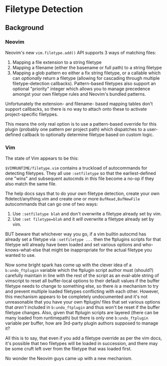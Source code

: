 # Filetype Detection

## Background

### Neovim

Neovim's new `vim.filetype.add()` API supports 3 ways of matching files:

1. Mapping a file extension to a string filetype
2. Mapping a filename (either the basename or full path) to a string filetype
3. Mapping a glob pattern eo either a fix string filetype, or a callable which
   can *optionally* return a filetype (allowing for cascading through multiple
   filetype-detection callbacks). Pattern-based filetypes also support an
   optional "priority" integer which allows you to manage precedence amongst
   your own filetype rules and Neovim's bundled patterns.

Unfortunately the extension- and filename- based mapping tables don't support
callbacks, so there is no way to attach onto these to activate project-specific
filetypes.

This means the only real option is to use a pattern-based override for this
plugin (probably one pattern per project path) which dispatches to a user-defined
callback to optionally determine filetype based on custom logic.


### Vim

The state of Vim appears to be this:

`$VIMRUNTIME/filetype.vim` contains a truckload of autocommands for detecting
filetypes. They all use `:setfiletype` so that the earliest-defined one "wins"
and subsequent autocmds in this file become a no-op if they also match the same
file.

The help docs says that to do your own filetype detection, create your own
ftdetect/anything.vim and create one or more `BufRead,BufNewFile` autocommands
that can go one of two ways:

1. Use `:setfiletype blah` and don't overwrite a filetype already set by vim.
2. Use `:set filetype=blah` and it _will_ overwrite a filetype already set by
   vim.

BUT beware that whichever way you go, if a vim builtin autocmd has already set
a filetype via `:setfiletype ...` then the ftplugins scripts for that filetype
will already have been loaded and set various options and who-knows-what-else
that might be inappropriate for the actual filetype you wanted to use.

Now some bright spark has come up with the clever idea of a `b:undo_ftplugin`
variable which the ftplugin script author must (should?) carefully maintain in
line with the rest of the script as an eval-able string of vimscript to reset
all buffer-local options to their default values if the buffer filetype needs
to change to something else, so there _is_ a mechanism to try and prevent
multiple loaded filetypes conflicting with each other. However, this mechanism
appears to be completely undocumented and it's not unreasonable that you have
your own ftplugin/ files that set various options that _aren't_ included in
`b:undo_ftplugin` and thus won't be reset if the buffer filetype changes. Also,
given that ftplugin scripts are layered (there can be many loaded from
runtimepath) but there is only one `b:undo_ftplugin` variable per buffer, how
are 3rd-party plugin authors supposed to manage it?

All this is to say, that even if you add a filetype override as per the vim
docs, it's possible that two filetypes will be loaded in succession, and there
may be some cruft left over from the filetype that was loaded first.

No wonder the Neovim guys came up with a new mechanism.
